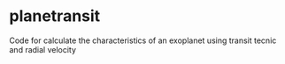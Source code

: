 # planetransit
Code for calculate the characteristics of an exoplanet using transit tecnic and radial velocity
